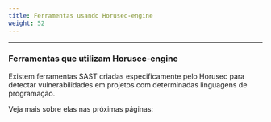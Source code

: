 ```yaml
---
title: Ferramentas usando Horusec-engine
weight: 52
---
```


---

### Ferramentas que utilizam Horusec-engine 

Existem ferramentas SAST criadas especificamente pelo Horusec para detectar vulnerabilidades em projetos com determinadas linguagens de programação. 

Veja mais sobre elas nas próximas páginas:

